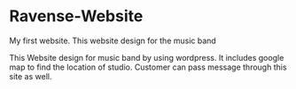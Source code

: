 # Ravense-Website
My first website. This  website design for the music band

This Website design for music band by using wordpress. It includes google map to find the location of studio. Customer can pass message through this site as well.
